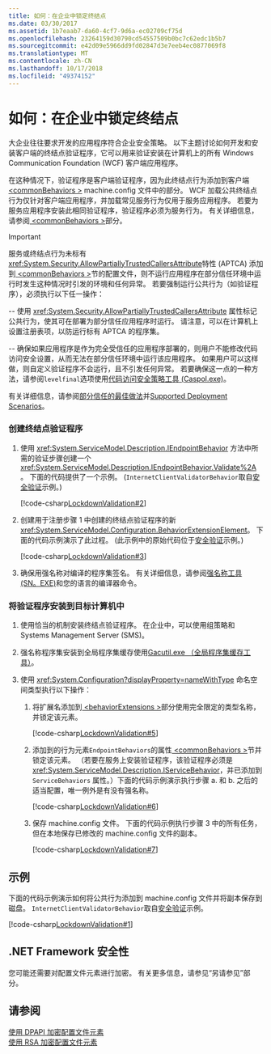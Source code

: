 ```yaml
---
title: 如何：在企业中锁定终结点
ms.date: 03/30/2017
ms.assetid: 1b7eaab7-da60-4cf7-9d6a-ec02709cf75d
ms.openlocfilehash: 23264159d30790cd54557509b0bc7c62edc1b5b7
ms.sourcegitcommit: e42d09e5966dd9fd02847d3e7eeb4ec0877069f8
ms.translationtype: MT
ms.contentlocale: zh-CN
ms.lasthandoff: 10/17/2018
ms.locfileid: "49374152"
---
```

# <a name="how-to-lock-down-endpoints-in-the-enterprise"></a>如何：在企业中锁定终结点
大企业往往要求开发的应用程序符合企业安全策略。 以下主题讨论如何开发和安装客户端的终结点验证程序，它可以用来验证安装在计算机上的所有 Windows Communication Foundation (WCF) 客户端应用程序。  
  
 在这种情况下，验证程序是客户端验证程序，因为此终结点行为添加到客户端[ \<commonBehaviors >](../../../../docs/framework/configure-apps/file-schema/wcf/commonbehaviors.md) machine.config 文件中的部分。 WCF 加载公共终结点行为仅针对客户端应用程序，并加载常见服务行为仅用于服务应用程序。 若要为服务应用程序安装此相同验证程序，验证程序必须为服务行为。 有关详细信息，请参阅[ \<commonBehaviors >](../../../../docs/framework/configure-apps/file-schema/wcf/commonbehaviors.md)部分。  
  
> [!IMPORTANT]
>  服务或终结点行为未标有<xref:System.Security.AllowPartiallyTrustedCallersAttribute>特性 (APTCA) 添加到[ \<commonBehaviors >](../../../../docs/framework/configure-apps/file-schema/wcf/commonbehaviors.md)节的配置文件，则不运行应用程序在部分信任环境中运行时发生这种情况时引发的环境和任何异常。 若要强制运行公共行为（如验证程序），必须执行以下任一操作：  
>   
>  -- 使用 <xref:System.Security.AllowPartiallyTrustedCallersAttribute> 属性标记公共行为，使其可在部署为部分信任应用程序时运行。 请注意，可以在计算机上设置注册表项，以防运行标有 APTCA 的程序集。  
>   
>  -- 确保如果应用程序是作为完全受信任的应用程序部署的，则用户不能修改代码访问安全设置，从而无法在部分信任环境中运行该应用程序。 如果用户可以这样做，则自定义验证程序不会运行，且不引发任何异常。 若要确保这一点的一种方法，请参阅`levelfinal`选项使用[代码访问安全策略工具 (Caspol.exe)](https://go.microsoft.com/fwlink/?LinkId=248222)。  
>   
>  有关详细信息，请参阅[部分信任的最佳做法](../../../../docs/framework/wcf/feature-details/partial-trust-best-practices.md)并[Supported Deployment Scenarios](../../../../docs/framework/wcf/feature-details/supported-deployment-scenarios.md)。  
  
### <a name="to-create-the-endpoint-validator"></a>创建终结点验证程序  
  
1.  使用 <xref:System.ServiceModel.Description.IEndpointBehavior> 方法中所需的验证步骤创建一个 <xref:System.ServiceModel.Description.IEndpointBehavior.Validate%2A>。 下面的代码提供了一个示例。 (`InternetClientValidatorBehavior`取自[安全验证](../../../../docs/framework/wcf/samples/security-validation.md)示例。)  
  
     [!code-csharp[LockdownValidation#2](../../../../samples/snippets/csharp/VS_Snippets_CFX/lockdownvalidation/cs/internetclientvalidatorbehavior.cs#2)]  
  
2.  创建用于注册步骤 1 中创建的终结点验证程序的新 <xref:System.ServiceModel.Configuration.BehaviorExtensionElement>。 下面的代码示例演示了此过程。 (此示例中的原始代码位于[安全验证](../../../../docs/framework/wcf/samples/security-validation.md)示例。)  
  
     [!code-csharp[LockdownValidation#3](../../../../samples/snippets/csharp/VS_Snippets_CFX/lockdownvalidation/cs/internetclientvalidatorelement.cs#3)]  
  
3.  确保用强名称对编译的程序集签名。 有关详细信息，请参阅[强名称工具 (SN。EXE)](https://go.microsoft.com/fwlink/?LinkId=248217)和您的语言的编译器命令。  
  
### <a name="to-install-the-validator-into-the-target-computer"></a>将验证程序安装到目标计算机中  
  
1.  使用恰当的机制安装终结点验证程序。 在企业中，可以使用组策略和 Systems Management Server (SMS)。  
  
2.  强名称程序集安装到全局程序集缓存使用[Gacutil.exe （全局程序集缓存工具）](../../../../docs/framework/tools/gacutil-exe-gac-tool.md)。  
  
3.  使用 <xref:System.Configuration?displayProperty=nameWithType> 命名空间类型执行以下操作：  
  
    1.  将扩展名添加到[ \<behaviorExtensions >](../../../../docs/framework/configure-apps/file-schema/wcf/behaviorextensions.md)部分使用完全限定的类型名称，并锁定该元素。  
  
         [!code-csharp[LockdownValidation#5](../../../../samples/snippets/csharp/VS_Snippets_CFX/lockdownvalidation/cs/hostapplication.cs#5)]  
  
    2.  添加到的行为元素`EndpointBehaviors`的属性[ \<commonBehaviors >](../../../../docs/framework/configure-apps/file-schema/wcf/commonbehaviors.md)节并锁定该元素。 （若要在服务上安装验证程序，该验证程序必须是 <xref:System.ServiceModel.Description.IServiceBehavior>，并已添加到 `ServiceBehaviors` 属性。）下面的代码示例演示执行步骤 a. 和 b. 之后的适当配置，唯一例外是有没有强名称。  
  
         [!code-csharp[LockdownValidation#6](../../../../samples/snippets/csharp/VS_Snippets_CFX/lockdownvalidation/cs/hostapplication.cs#6)]  
  
    3.  保存 machine.config 文件。 下面的代码示例执行步骤 3 中的所有任务，但在本地保存已修改的 machine.config 文件的副本。  
  
         [!code-csharp[LockdownValidation#7](../../../../samples/snippets/csharp/VS_Snippets_CFX/lockdownvalidation/cs/hostapplication.cs#7)]  
  
## <a name="example"></a>示例  
 下面的代码示例演示如何将公共行为添加到 machine.config 文件并将副本保存到磁盘。 `InternetClientValidatorBehavior`取自[安全验证](../../../../docs/framework/wcf/samples/security-validation.md)示例。  
  
 [!code-csharp[LockdownValidation#1](../../../../samples/snippets/csharp/VS_Snippets_CFX/lockdownvalidation/cs/hostapplication.cs#1)]  
  
## <a name="net-framework-security"></a>.NET Framework 安全性  
 您可能还需要对配置文件元素进行加密。 有关更多信息，请参见“另请参见”部分。  
  
## <a name="see-also"></a>请参阅  
 [使用 DPAPI 加密配置文件元素](https://go.microsoft.com/fwlink/?LinkId=94954)  
 [使用 RSA 加密配置文件元素](https://go.microsoft.com/fwlink/?LinkId=94955)
